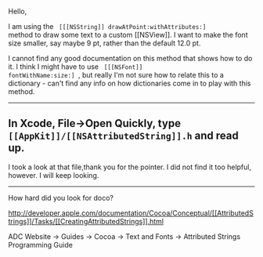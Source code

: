 

Hello,

I am using the
<code>
[[[NSString]] drawAtPoint:withAttributes:] 
</code>
method to draw some text to a custom [[NSView]]. I want to make the font size smaller, say maybe 9 pt, rather than the default 12.0 pt.

I cannot find any good documentation on this method that shows how to do it. I think I might have to use
<code>
[[[NSFont]] fontWithName:size:]
</code>,
 but really I'm not sure how to relate this to a dictionary - can't find any info on how dictionaries come in to play with this method.

----
In Xcode, File->Open Quickly, type <code>[[AppKit]]/[[NSAttributedString]].h</code> and read up.
----
I took a look at that file,thank you for the pointer. I did not find it too helpful, however. I will keep looking.

----

How hard did you look for doco?

http://developer.apple.com/documentation/Cocoa/Conceptual/[[AttributedStrings]]/Tasks/[[CreatingAttributedStrings]].html

ADC Website -> Guides -> Cocoa -> Text and Fonts -> Attributed Strings Programming Guide